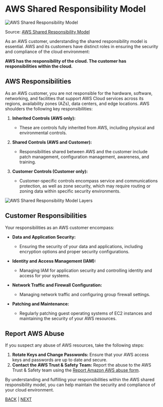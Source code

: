 # AWS Shared Responsibility Model

![AWS Shared Responsibility Model](https://d1.awsstatic.com/security-center/Shared_Responsibility_Model_V2.59d1eccec334b366627e9295b304202faf7b899b.jpg)

Source: [AWS Shared Responsibility Model](https://aws.amazon.com/compliance/shared-responsibility-model/)

As an AWS customer, understanding the shared responsibility model is essential. AWS and its customers have distinct roles in ensuring the security and compliance of the cloud environment:

**AWS has the responsibility of the cloud. The customer has responsibilities within the cloud.**

## AWS Responsibilities
As an AWS customer, you are not responsible for the hardware, software, networking, and facilities that support AWS Cloud services across its regions, availability zones (AZs), data centers, and edge locations. AWS shoulders the following key responsibilities:

1. **Inherited Controls (AWS only):**
    - These are controls fully inherited from AWS, including physical and environmental controls.

2. **Shared Controls (AWS and Customer):**
    - Responsibilities shared between AWS and the customer include patch management, configuration management, awareness, and training.

3. **Customer Controls (Customer only):**
    - Customer-specific controls encompass service and communications protection, as well as zone security, which may require routing or zoning data within specific security environments.

![AWS Shared Responsibility Model Layers](https://img.alicdn.com/tfs/TB1WyglO7voK1RjSZFwXXciCFXa-2305-1450.png)

## Customer Responsibilities
Your responsibilities as an AWS customer encompass:

- **Data and Application Security:**
    - Ensuring the security of your data and applications, including encryption options and proper security configurations.
  
- **Identity and Access Management (IAM):**
    - Managing IAM for application security and controlling identity and access for your systems.

- **Network Traffic and Firewall Configuration:**
    - Managing network traffic and configuring group firewall settings.

- **Patching and Maintenance:**
    - Regularly patching guest operating systems of EC2 instances and maintaining the security of your AWS resources.

## Report AWS Abuse
If you suspect any abuse of AWS resources, take the following steps:

1. **Rotate Keys and Change Passwords:** Ensure that your AWS access keys and passwords are up to date and secure.
2. **Contact the AWS Trust & Safety Team:** Report the abuse to the AWS Trust & Safety team using the [Report Amazon AWS abuse form](https://aws.amazon.com/premiumsupport/knowledge-center/report-aws-abuse/).

By understanding and fulfilling your responsibilities within the AWS shared responsibility model, you can help maintain the security and compliance of your cloud environment.

[BACK](./05-AWS_Core_Services.md) | [NEXT](./03-AWS_Security_Best_Practices.md)